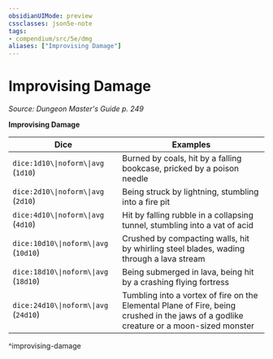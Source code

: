 ```yaml
---
obsidianUIMode: preview
cssclasses: json5e-note
tags:
- compendium/src/5e/dmg
aliases: ["Improvising Damage"]
---
```

# Improvising Damage
*Source: Dungeon Master's Guide p. 249* 

**Improvising Damage**

| Dice | Examples |
|------|----------|
| `dice:1d10\\|noform\\|avg` (`1d10`) | Burned by coals, hit by a falling bookcase, pricked by a poison needle |
| `dice:2d10\\|noform\\|avg` (`2d10`) | Being struck by lightning, stumbling into a fire pit |
| `dice:4d10\\|noform\\|avg` (`4d10`) | Hit by falling rubble in a collapsing tunnel, stumbling into a vat of acid |
| `dice:10d10\\|noform\\|avg` (`10d10`) | Crushed by compacting walls, hit by whirling steel blades, wading through a lava stream |
| `dice:18d10\\|noform\\|avg` (`18d10`) | Being submerged in lava, being hit by a crashing flying fortress |
| `dice:24d10\\|noform\\|avg` (`24d10`) | Tumbling into a vortex of fire on the Elemental Plane of Fire, being crushed in the jaws of a godlike creature or a moon-sized monster |
^improvising-damage